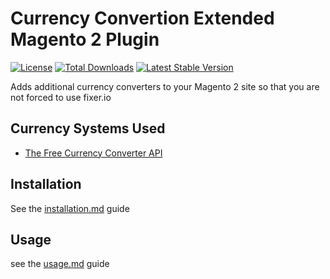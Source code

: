 # Currency Convertion Extended Magento 2 Plugin

[![License](https://poser.pugx.org/sozodesign/magento2-currencyconvertionextended/license)](./LICENSE)
[![Total Downloads](https://poser.pugx.org/sozodesign/magento2-currencyconvertionextended/downloads)](https://packagist.org/packages/sozodesign/magento2-currencyconvertionextended)
[![Latest Stable Version](https://poser.pugx.org/sozodesign/magento2-currencyconvertionextended/v/stable)](https://packagist.org/packages/sozodesign/magento2-currencyconvertionextended)

Adds additional currency converters to your Magento 2 site so that you are not forced to use fixer.io

## Currency Systems Used
 - [The Free Currency Converter API](https://free.currencyconverterapi.com/) 

## Installation
See the [installation.md](./Guides/INSTALLATION.md) guide

## Usage
see the [usage.md](./Guides/USAGE.MD) guide

